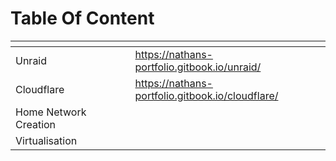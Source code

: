 # Table Of Content

<table data-view="cards"><thead><tr><th></th><th></th><th></th><th data-hidden data-card-target data-type="content-ref"></th></tr></thead><tbody><tr><td>Unraid</td><td></td><td></td><td><a href="https://nathans-portfolio.gitbook.io/unraid/">https://nathans-portfolio.gitbook.io/unraid/</a></td></tr><tr><td>Cloudflare</td><td></td><td></td><td><a href="https://nathans-portfolio.gitbook.io/cloudflare/">https://nathans-portfolio.gitbook.io/cloudflare/</a></td></tr><tr><td>Home Network Creation</td><td></td><td></td><td></td></tr><tr><td>Virtualisation</td><td></td><td></td><td></td></tr></tbody></table>
